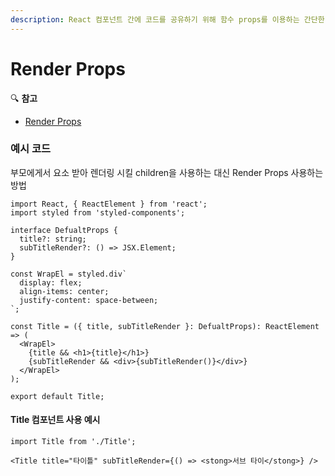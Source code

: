 ```yaml
---
description: React 컴포넌트 간에 코드를 공유하기 위해 함수 props를 이용하는 간단한 테크닉
---
```


# Render Props

🔍 **참고**  
- [Render Props](https://ko.reactjs.org/docs/render-props.html)

### 예시 코드

부모에게서 요소 받아 렌더링 시킬   children을 사용하는 대신 Render Props 사용하는 방법

```text
import React, { ReactElement } from 'react';
import styled from 'styled-components';

interface DefualtProps {
  title?: string;
  subTitleRender?: () => JSX.Element;
}

const WrapEl = styled.div`
  display: flex;
  align-items: center;
  justify-content: space-between;
`;

const Title = ({ title, subTitleRender }: DefualtProps): ReactElement => (
  <WrapEl>
    {title && <h1>{title}</h1>}
    {subTitleRender && <div>{subTitleRender()}</div>}
  </WrapEl>
);

export default Title;

```

#### Title 컴포넌트 사용 예시

```text
import Title from './Title';

<Title title="타이틀" subTitleRender={() => <stong>서브 타이</stong>} />
```

